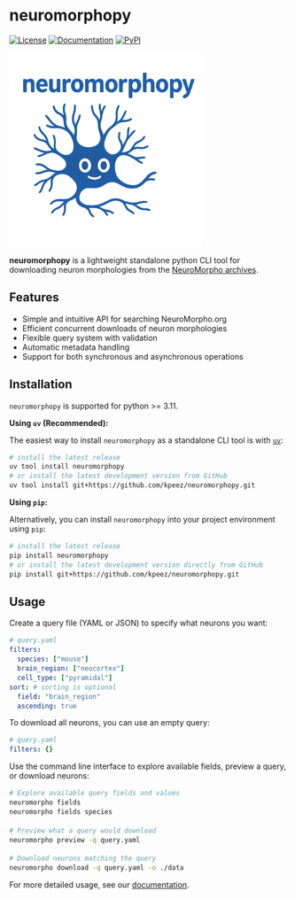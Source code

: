 # neuromorphopy

[![License](https://img.shields.io/github/license/kpeez/neuromorphopy)](https://img.shields.io/github/license/kpeez/neuromorphopy)
[![Documentation](https://img.shields.io/badge/docs-latest-blue.svg)](https://neuromorphopy.readthedocs.io/)
[![PyPI](https://badge.fury.io/py/neuromorphopy.svg)](https://badge.fury.io/py/neuromorphopy)

<p align="left">
  <img src="https://raw.githubusercontent.com/kpeez/neuromorphopy/main/docs/assets/logo.png" width="350" alt="Neuromorphopy logo">
</p>

**neuromorphopy** is a lightweight standalone python CLI tool for downloading neuron morphologies from the [NeuroMorpho archives](https://neuromorpho.org/).

## Features

- Simple and intuitive API for searching NeuroMorpho.org
- Efficient concurrent downloads of neuron morphologies
- Flexible query system with validation
- Automatic metadata handling
- Support for both synchronous and asynchronous operations

## Installation

`neuromorphopy` is supported for python >= 3.11.

**Using `uv` (Recommended):**

The easiest way to install `neuromorphopy` as a standalone CLI tool is with [`uv`](https://github.com/astral-sh/uv):

```bash
# install the latest release
uv tool install neuromorphopy
# or install the latest development version from GitHub
uv tool install git+https://github.com/kpeez/neuromorphopy.git
```

**Using `pip`:**

Alternatively, you can install `neuromorphopy` into your project environment using `pip`:

```bash
# install the latest release
pip install neuromorphopy
# or install the latest development version directly from GitHub
pip install git+https://github.com/kpeez/neuromorphopy.git
```

## Usage

Create a query file (YAML or JSON) to specify what neurons you want:

```yaml
# query.yaml
filters:
  species: ["mouse"]
  brain_region: ["neocortex"]
  cell_type: ["pyramidal"]
sort: # sorting is optional
  field: "brain_region"
  ascending: true
```

To download all neurons, you can use an empty query:

```yaml
# query.yaml
filters: {}
```

Use the command line interface to explore available fields, preview a query, or download neurons:

```bash
# Explore available query fields and values
neuromorpho fields
neuromorpho fields species

# Preview what a query would download
neuromorpho preview -q query.yaml

# Download neurons matching the query
neuromorpho download -q query.yaml -o ./data
```

For more detailed usage, see our [documentation](docs/getting_started.md).
